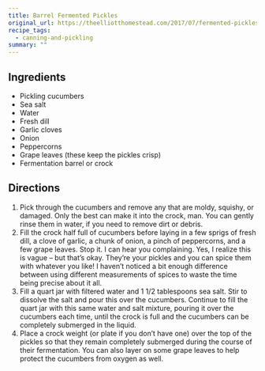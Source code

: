 ```yaml
---
title: Barrel Fermented Pickles
original_url: https://theelliotthomestead.com/2017/07/fermented-pickles/
recipe_tags:
  - canning-and-pickling
summary: ""
---
```



## Ingredients

* Pickling cucumbers
* Sea salt
* Water
* Fresh dill
* Garlic cloves
* Onion
* Peppercorns
* Grape leaves (these keep the pickles crisp)
* Fermentation barrel or crock

## Directions

1. Pick through the cucumbers and remove any that are moldy, squishy, or damaged. Only the best can make it into the crock, man. You can gently rinse them in water, if you need to remove dirt or debris.
1. Fill the crock half full of cucumbers before laying in a few sprigs of fresh dill, a clove of garlic, a chunk of onion, a pinch of peppercorns, and a few grape leaves. Stop it. I can hear you complaining. Yes, I realize this is vague – but that’s okay. They’re your pickles and you can spice them with whatever you like! I haven’t noticed a bit enough difference between using different measurements of spices to waste the time being precise about it all.
1. Fill a quart jar with filtered water and 1 1/2 tablespoons sea salt. Stir to dissolve the salt and pour this over the cucumbers. Continue to fill the quart jar with this same water and salt mixture, pouring it over the cucumbers each time, until the crock is full and the cucumbers can be completely submerged in the liquid.
1. Place a crock weight (or plate if you don’t have one) over the top of the pickles so that they remain completely submerged during the course of their fermentation. You can also layer on some grape leaves to help protect the cucumbers from oxygen as well.
